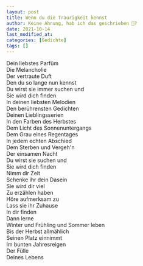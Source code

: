 ```yaml
---
layout: post
title: Wenn du die Traurigkeit kennst
author: Keine Ahnung, hab ich das geschrieben 🤔?
date: 2021-10-14
last_modified_at:
categories: [Gedichte]
tags: []
---
```


Dein liebstes Parfüm  
Die Melancholie  
Der vertraute Duft  
Den du so lange nun kennst  
Du wirst sie immer suchen und  
Sie wird dich finden  
In deinen liebsten Melodien  
Den berührensten Gedichten  
Deinen Lieblingsserien  
In den Farben des Herbstes  
Dem Licht des Sonnenuntergangs  
Dem Grau eines Regentages  
In jedem echten Abschied  
Dem Sterben und Vergeh'n  
Der einsamen Nacht  
Du wirst sie suchen und  
Sie wird dich finden  
Nimm dir Zeit  
Schenke ihr dein Dasein  
Sie wird dir viel  
Zu erzählen haben  
Höre aufmerksam zu  
Lass sie ihr Zuhause  
In dir finden  
Dann lerne  
Winter und Frühling und Sommer leben  
Bis der Herbst allmählich  
Seinen Platz einnimmt  
Im bunten Jahresreigen  
Der Fülle  
Deines Lebens